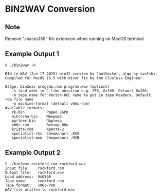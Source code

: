# BIN2WAV Conversion
## Note
Remove ".macos155" file extension when running on MacOS terminal.

## Example Output 1
```
% ./bin2wav -h            

BIN to WAV (Jun 17 2025) win32-version by CoolHacker, algo by svofski.
Compiled for MacOS 15.5 with minor fix by the Clueless Engineer.

Usage: bin2wav program.rom program.wav [options]
   -s load_addr in C-like notation e.g. 256, 0x100. Default 0x100.
   -n tape_name for Vector-06C name to put in tape headers. Default: rom file name
   -m machine-format (default v06c-rom)
Available formats:
   rk-bin          Радио 86РК
   mikrosha-bin    Микроша
   partner-bin     Партнер
   v06c-rom        Вектор-06ц
   krista-rom      Криста-2
   specialist-rks  Специалист .RKS
   specialist-mon  Специалист .MON
```
## Example Output 2
```
% ./bin2wav rockford.rom rockford.wav
Input file:    rockford.rom
Output file:   rockford.wav
Load address:  0x0100
Tape name:     rockford.rom
Tape format:   v06c-rom
WAV file written to rockford.wav
```
